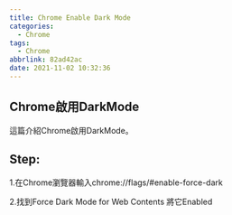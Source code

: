 ```yaml
---
title: Chrome Enable Dark Mode
categories:
  - Chrome
tags:
  - Chrome
abbrlink: 82ad42ac
date: 2021-11-02 10:32:36
---
```

Chrome啟用DarkMode
-----------------------------------------------------------------------------------------------
<!--more-->
這篇介紹Chrome啟用DarkMode。

Step:
-----------------------------------------------------------------------------------------------
1.在Chrome瀏覽器輸入chrome://flags/#enable-force-dark

2.找到Force Dark Mode for Web Contents 將它Enabled